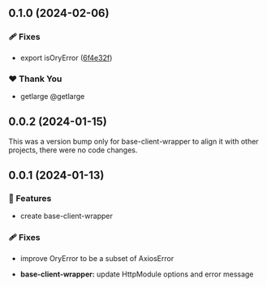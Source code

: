 ## 0.1.0 (2024-02-06)


### 🩹 Fixes

- export isOryError ([6f4e32f](https://github.com/getlarge/nestjs-ory-integration/commit/6f4e32f))


### ❤️  Thank You

- getlarge @getlarge

## 0.0.2 (2024-01-15)

This was a version bump only for base-client-wrapper to align it with other projects, there were no code changes.

## 0.0.1 (2024-01-13)

### 🚀 Features

- create base-client-wrapper

### 🩹 Fixes

- improve OryError to be a subset of AxiosError

- **base-client-wrapper:** update HttpModule options and error message
